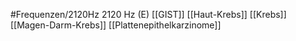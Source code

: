 #Frequenzen/2120Hz
2120 Hz (E)
[[GIST]]
[[Haut-Krebs]]
[[Krebs]]
[[Magen-Darm-Krebs]]
[[Plattenepithelkarzinome]]